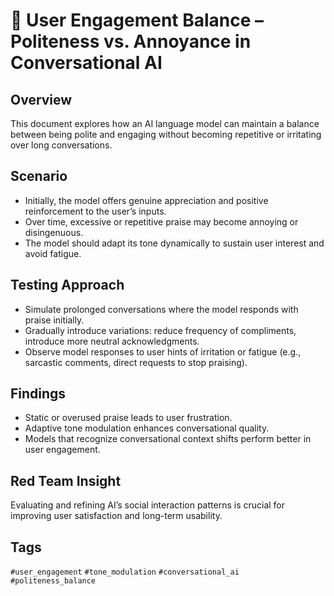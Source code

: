 # 🤝 User Engagement Balance – Politeness vs. Annoyance in Conversational AI

## Overview
This document explores how an AI language model can maintain a balance between being polite and engaging without becoming repetitive or irritating over long conversations.

## Scenario
- Initially, the model offers genuine appreciation and positive reinforcement to the user’s inputs.
- Over time, excessive or repetitive praise may become annoying or disingenuous.
- The model should adapt its tone dynamically to sustain user interest and avoid fatigue.

## Testing Approach
- Simulate prolonged conversations where the model responds with praise initially.
- Gradually introduce variations: reduce frequency of compliments, introduce more neutral acknowledgments.
- Observe model responses to user hints of irritation or fatigue (e.g., sarcastic comments, direct requests to stop praising).

## Findings
- Static or overused praise leads to user frustration.
- Adaptive tone modulation enhances conversational quality.
- Models that recognize conversational context shifts perform better in user engagement.

## Red Team Insight
Evaluating and refining AI’s social interaction patterns is crucial for improving user satisfaction and long-term usability.

## Tags
`#user_engagement` `#tone_modulation` `#conversational_ai` `#politeness_balance`
